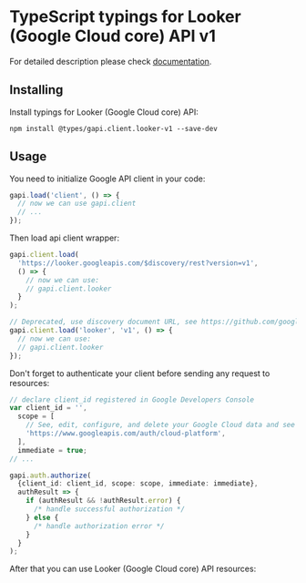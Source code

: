 # TypeScript typings for Looker (Google Cloud core) API v1

For detailed description please check [documentation](https://cloud.google.com/looker/docs/reference/rest/).

## Installing

Install typings for Looker (Google Cloud core) API:

```
npm install @types/gapi.client.looker-v1 --save-dev
```

## Usage

You need to initialize Google API client in your code:

```typescript
gapi.load('client', () => {
  // now we can use gapi.client
  // ...
});
```

Then load api client wrapper:

```typescript
gapi.client.load(
  'https://looker.googleapis.com/$discovery/rest?version=v1',
  () => {
    // now we can use:
    // gapi.client.looker
  }
);
```

```typescript
// Deprecated, use discovery document URL, see https://github.com/google/google-api-javascript-client/blob/master/docs/reference.md#----gapiclientloadname----version----callback--
gapi.client.load('looker', 'v1', () => {
  // now we can use:
  // gapi.client.looker
});
```

Don't forget to authenticate your client before sending any request to resources:

```typescript
// declare client_id registered in Google Developers Console
var client_id = '',
  scope = [
    // See, edit, configure, and delete your Google Cloud data and see the email address for your Google Account.
    'https://www.googleapis.com/auth/cloud-platform',
  ],
  immediate = true;
// ...

gapi.auth.authorize(
  {client_id: client_id, scope: scope, immediate: immediate},
  authResult => {
    if (authResult && !authResult.error) {
      /* handle successful authorization */
    } else {
      /* handle authorization error */
    }
  }
);
```

After that you can use Looker (Google Cloud core) API resources: <!-- TODO: make this work for multiple namespaces -->

```typescript

```
